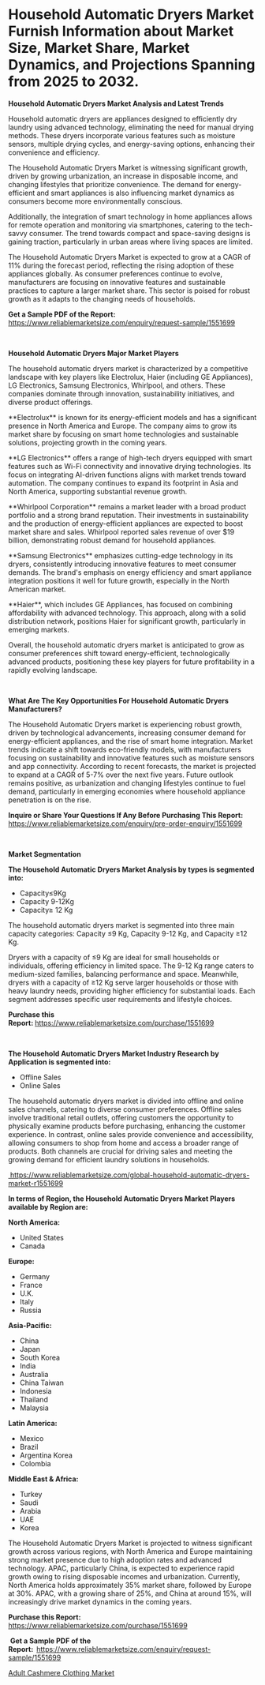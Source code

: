 <p><h1>Household Automatic Dryers Market Furnish Information about Market Size, Market Share, Market Dynamics, and Projections Spanning from 2025 to 2032.</h1></p><p><strong>Household Automatic Dryers Market Analysis and Latest Trends</strong></p>
<p><p>Household automatic dryers are appliances designed to efficiently dry laundry using advanced technology, eliminating the need for manual drying methods. These dryers incorporate various features such as moisture sensors, multiple drying cycles, and energy-saving options, enhancing their convenience and efficiency. </p><p>The Household Automatic Dryers Market is witnessing significant growth, driven by growing urbanization, an increase in disposable income, and changing lifestyles that prioritize convenience. The demand for energy-efficient and smart appliances is also influencing market dynamics as consumers become more environmentally conscious. </p><p>Additionally, the integration of smart technology in home appliances allows for remote operation and monitoring via smartphones, catering to the tech-savvy consumer. The trend towards compact and space-saving designs is gaining traction, particularly in urban areas where living spaces are limited. </p><p>The Household Automatic Dryers Market is expected to grow at a CAGR of 11% during the forecast period, reflecting the rising adoption of these appliances globally. As consumer preferences continue to evolve, manufacturers are focusing on innovative features and sustainable practices to capture a larger market share. This sector is poised for robust growth as it adapts to the changing needs of households.</p></p>
<p><strong>Get a Sample PDF of the Report:&nbsp;</strong> <a href="https://www.reliablemarketsize.com/enquiry/request-sample/1551699?utm_campaign=2778&utm_medium=2&utm_source=Github&utm_content=ia&utm_term=05042025&utm_id=household-automatic-dryers">https://www.reliablemarketsize.com/enquiry/request-sample/1551699</a></p>
<p>&nbsp;</p>
<p><strong>Household Automatic Dryers Major Market Players</strong></p>
<p><p>The household automatic dryers market is characterized by a competitive landscape with key players like Electrolux, Haier (including GE Appliances), LG Electronics, Samsung Electronics, Whirlpool, and others. These companies dominate through innovation, sustainability initiatives, and diverse product offerings.</p><p>**Electrolux** is known for its energy-efficient models and has a significant presence in North America and Europe. The company aims to grow its market share by focusing on smart home technologies and sustainable solutions, projecting growth in the coming years.</p><p>**LG Electronics** offers a range of high-tech dryers equipped with smart features such as Wi-Fi connectivity and innovative drying technologies. Its focus on integrating AI-driven functions aligns with market trends toward automation. The company continues to expand its footprint in Asia and North America, supporting substantial revenue growth.</p><p>**Whirlpool Corporation** remains a market leader with a broad product portfolio and a strong brand reputation. Their investments in sustainability and the production of energy-efficient appliances are expected to boost market share and sales. Whirlpool reported sales revenue of over $19 billion, demonstrating robust demand for household appliances.</p><p>**Samsung Electronics** emphasizes cutting-edge technology in its dryers, consistently introducing innovative features to meet consumer demands. The brand's emphasis on energy efficiency and smart appliance integration positions it well for future growth, especially in the North American market.</p><p>**Haier**, which includes GE Appliances, has focused on combining affordability with advanced technology. This approach, along with a solid distribution network, positions Haier for significant growth, particularly in emerging markets.</p><p>Overall, the household automatic dryers market is anticipated to grow as consumer preferences shift toward energy-efficient, technologically advanced products, positioning these key players for future profitability in a rapidly evolving landscape.</p></p>
<p>&nbsp;</p>
<p><strong>What Are The Key Opportunities For Household Automatic Dryers Manufacturers?</strong></p>
<p><p>The Household Automatic Dryers market is experiencing robust growth, driven by technological advancements, increasing consumer demand for energy-efficient appliances, and the rise of smart home integration. Market trends indicate a shift towards eco-friendly models, with manufacturers focusing on sustainability and innovative features such as moisture sensors and app connectivity. According to recent forecasts, the market is projected to expand at a CAGR of 5-7% over the next five years. Future outlook remains positive, as urbanization and changing lifestyles continue to fuel demand, particularly in emerging economies where household appliance penetration is on the rise.</p></p>
<p><strong>Inquire or Share Your Questions If Any Before Purchasing This Report:</strong> <a href="https://www.reliablemarketsize.com/enquiry/pre-order-enquiry/1551699?utm_campaign=2778&utm_medium=2&utm_source=Github&utm_content=ia&utm_term=05042025&utm_id=household-automatic-dryers">https://www.reliablemarketsize.com/enquiry/pre-order-enquiry/1551699</a></p>
<p>&nbsp;</p>
<p><strong>Market Segmentation</strong></p>
<p><strong>The Household Automatic Dryers Market Analysis by types is segmented into:</strong></p>
<p><ul><li>Capacity≤9Kg</li><li>Capacity 9-12Kg</li><li>Capacity≥ 12 Kg</li></ul></p>
<p><p>The household automatic dryers market is segmented into three main capacity categories: Capacity ≤9 Kg, Capacity 9-12 Kg, and Capacity ≥12 Kg. </p><p>Dryers with a capacity of ≤9 Kg are ideal for small households or individuals, offering efficiency in limited space. The 9-12 Kg range caters to medium-sized families, balancing performance and space. Meanwhile, dryers with a capacity of ≥12 Kg serve larger households or those with heavy laundry needs, providing higher efficiency for substantial loads. Each segment addresses specific user requirements and lifestyle choices.</p></p>
<p><strong>Purchase this Report:&nbsp;</strong><a href="https://www.reliablemarketsize.com/purchase/1551699?utm_campaign=2778&utm_medium=2&utm_source=Github&utm_content=ia&utm_term=05042025&utm_id=household-automatic-dryers">https://www.reliablemarketsize.com/purchase/1551699</a></p>
<p>&nbsp;</p>
<p><strong>The Household Automatic Dryers Market Industry Research by Application is segmented into:</strong></p>
<p><ul><li>Offline Sales</li><li>Online Sales</li></ul></p>
<p><p>The household automatic dryers market is divided into offline and online sales channels, catering to diverse consumer preferences. Offline sales involve traditional retail outlets, offering customers the opportunity to physically examine products before purchasing, enhancing the customer experience. In contrast, online sales provide convenience and accessibility, allowing consumers to shop from home and access a broader range of products. Both channels are crucial for driving sales and meeting the growing demand for efficient laundry solutions in households.</p></p>
<p><a href="https://www.reliablemarketsize.com/global-household-automatic-dryers-market-r1551699?utm_campaign=2778&utm_medium=2&utm_source=Github&utm_content=ia&utm_term=05042025&utm_id=household-automatic-dryers">&nbsp;https://www.reliablemarketsize.com/global-household-automatic-dryers-market-r1551699</a></p>
<p><strong>In terms of Region, the Household Automatic Dryers Market Players available by Region are:</strong></p>
<p>
    <p> <strong> North America: </strong>
        <ul>
            <li>United States</li>
            <li>Canada</li>
        </ul>
        </p> 
    <p> <strong> Europe: </strong>
        <ul>
            <li>Germany</li>
            <li>France</li>
            <li>U.K.</li>
            <li>Italy</li>
            <li>Russia</li>
        </ul>
        </p> 
    <p> <strong> Asia-Pacific: </strong>
        <ul>
            <li>China</li>
            <li>Japan</li>
            <li>South Korea</li>
            <li>India</li>
            <li>Australia</li>
            <li>China Taiwan</li>
            <li>Indonesia</li>
            <li>Thailand</li>
            <li>Malaysia</li>
        </ul>
        </p> 
    <p> <strong> Latin America: </strong>
        <ul>
            <li>Mexico</li>
            <li>Brazil</li>
            <li>Argentina Korea</li>
            <li>Colombia</li>
        </ul>
        </p> 
    <p> <strong> Middle East & Africa: </strong>
        <ul>
            <li>Turkey</li>
            <li>Saudi</li>
            <li>Arabia</li>
            <li>UAE</li>
            <li>Korea</li>
        </ul>
    </p>
    </p>
<p><p>The Household Automatic Dryers Market is projected to witness significant growth across various regions, with North America and Europe maintaining strong market presence due to high adoption rates and advanced technology. APAC, particularly China, is expected to experience rapid growth owing to rising disposable incomes and urbanization. Currently, North America holds approximately 35% market share, followed by Europe at 30%. APAC, with a growing share of 25%, and China at around 15%, will increasingly drive market dynamics in the coming years.</p></p>
<p><strong>Purchase this Report: </strong><a href="https://www.reliablemarketsize.com/purchase/1551699?utm_campaign=2778&utm_medium=2&utm_source=Github&utm_content=ia&utm_term=05042025&utm_id=household-automatic-dryers">https://www.reliablemarketsize.com/purchase/1551699</a></p>
<p>&nbsp;<strong>Get a Sample PDF of the Report:&nbsp;&nbsp;</strong><a href="https://www.reliablemarketsize.com/enquiry/request-sample/1551699?utm_campaign=2778&utm_medium=2&utm_source=Github&utm_content=ia&utm_term=05042025&utm_id=household-automatic-dryers">https://www.reliablemarketsize.com/enquiry/request-sample/1551699</a></p>
<p><strong></strong></p>
<p><p><a href="https://github.com/pimanoruman/Market-Research-Report-List-1/blob/main/adult-cashmere-clothing-market.md?utm_campaign=2778&utm_medium=2&utm_source=Github&utm_content=ia&utm_term=05042025&utm_id=household-automatic-dryers">Adult Cashmere Clothing Market</a></p></p>